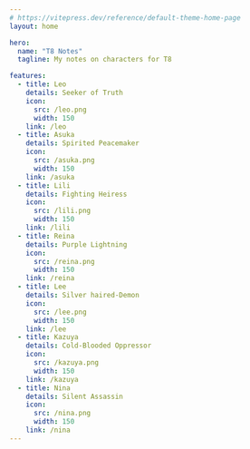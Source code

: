 ```yaml
---
# https://vitepress.dev/reference/default-theme-home-page
layout: home

hero:
  name: "T8 Notes"
  tagline: My notes on characters for T8

features:
  - title: Leo
    details: Seeker of Truth
    icon:
      src: /leo.png
      width: 150
    link: /leo
  - title: Asuka
    details: Spirited Peacemaker
    icon:
      src: /asuka.png
      width: 150
    link: /asuka
  - title: Lili
    details: Fighting Heiress
    icon:
      src: /lili.png
      width: 150
    link: /lili
  - title: Reina
    details: Purple Lightning
    icon:
      src: /reina.png
      width: 150
    link: /reina
  - title: Lee
    details: Silver haired-Demon
    icon:
      src: /lee.png
      width: 150
    link: /lee
  - title: Kazuya
    details: Cold-Blooded Oppressor
    icon:
      src: /kazuya.png
      width: 150
    link: /kazuya
  - title: Nina
    details: Silent Assassin
    icon:
      src: /nina.png
      width: 150
    link: /nina
---
```


